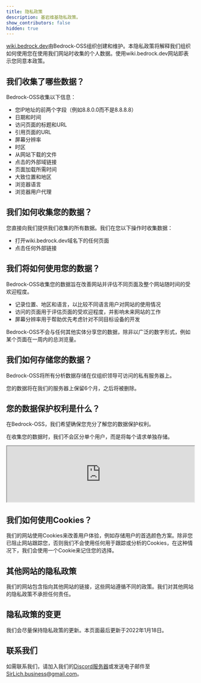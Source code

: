 ```yaml
---
title: 隐私政策
description: 基岩维基隐私政策。
show_contributors: false
hidden: true
---
```


[wiki.bedrock.dev](/)由Bedrock-OSS组织创建和维护。本隐私政策将解释我们组织如何使用您在使用我们网站时收集的个人数据。使用wiki.bedrock.dev网站即表示您同意本政策。

## 我们收集了哪些数据？

Bedrock-OSS收集以下信息：

- 您IP地址的前两个字段（例如8.8.0.0而不是8.8.8.8）
- 日期和时间
- 访问页面的标题和URL
- 引用页面的URL
- 屏幕分辨率
- 时区
- 从网站下载的文件
- 点击的外部域链接
- 页面加载所需时间
- 大致位置和地区
- 浏览器语言
- 浏览器用户代理

## 我们如何收集您的数据？

您直接向我们提供我们收集的所有数据。我们在您以下操作时收集数据：

- 打开wiki.bedrock.dev域名下的任何页面
- 点击任何外部链接

## 我们将如何使用您的数据？

Bedrock-OSS收集您的数据旨在改善网站并评估不同页面及整个网站随时间的受欢迎程度。

- 记录位置、地区和语言，以比较不同语言用户对网站的使用情况
- 访问的页面用于评估页面的受欢迎程度，并影响未来网站的工作
- 屏幕分辨率用于帮助优先考虑针对不同目标设备的开发

Bedrock-OSS不会与任何其他实体分享您的数据，除非以广泛的数字形式，例如某个页面在一周内的总浏览量。

## 我们如何存储您的数据？

Bedrock-OSS将所有分析数据存储在仅组织领导可访问的私有服务器上。

您的数据将在我们的服务器上保留6个月，之后将被删除。

## 您的数据保护权利是什么？

在Bedrock-OSS，我们希望确保您充分了解您的数据保护权利。

在收集您的数据时，我们不会区分单个用户，而是将每个请求单独存储。

<iframe
    style="width:100%"
    src="https://hopper.bedrock.dev/wikihopper/index.php?module=CoreAdminHome&action=optOut&language=en&backgroundColor=4d4d4d&fontColor=ffffff&fontSize=&fontFamily="
></iframe>

## 我们如何使用Cookies？

我们的网站使用Cookies来改善用户体验，例如存储用户的首选颜色方案。除非您已阻止网站跟踪您，否则我们不会使用任何用于跟踪或分析的Cookies，在这种情况下，我们会使用一个Cookie来记住您的选择。

## 其他网站的隐私政策

我们的网站包含指向其他网站的链接，这些网站遵循不同的政策。我们对其他网站的隐私政策不承担任何责任。

## 隐私政策的变更

我们会尽量保持隐私政策的更新。本页面最后更新于2022年1月18日。

## 联系我们

如需联系我们，请加入我们的[Discord服务器](/discord)或发送电子邮件至[SirLich.business@gmail.com](mailto:SirLich.business@gmail.com)。